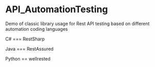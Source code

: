 # API_AutomationTesting
Demo of classic library usage for Rest API testing based on different automation coding languages

C#    === RestSharp

Java  === RestAssured

Python == wellrested
